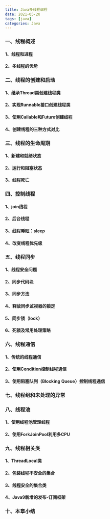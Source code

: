 ```yaml
---
title: Java多线程编程
date: 2021-05-20
tags: [java]
categories: Java
---
```


### 一、线程概述

#### 1、线程和进程



#### 2、多线程的优势



### 二、线程的创建和启动

#### 1、继承Thread类创建线程类



#### 2、实现Runnable接口创建线程类



#### 3、使用Callable和Future创建线程



#### 4、创建线程的三种方式对比



### 三、线程的生命周期

#### 1、新建和就绪状态



#### 2、运行和阻塞状态



#### 3、线程死亡



### 四、控制线程

#### 1、join线程



#### 2、后台线程



#### 3、线程睡眠：sleep



#### 4、改变线程优先级



### 五、线程同步

#### 1、线程安全问题



#### 2、同步代码块



#### 3、同步方法



#### 4、释放同步监视器的锁定



#### 5、同步锁（lock）



#### 6、死锁及常用处理策略



### 六、线程通信

#### 1、传统的线程通信



#### 2、使用Condition控制线程通信



#### 3、使用阻塞队列（Blocking Queue）控制线程通信



### 七、线程组和未处理的异常



### 八、线程池

#### 1、使用线程池管理线程



#### 2、使用ForkJoinPool利用多CPU



### 九、线程相关类

#### 1、ThreadLocal类



#### 2、包装线程不安全的集合



#### 3、线程安全的集合类



#### 4、Java9新增的发布-订阅框架



### 十、本章小结











